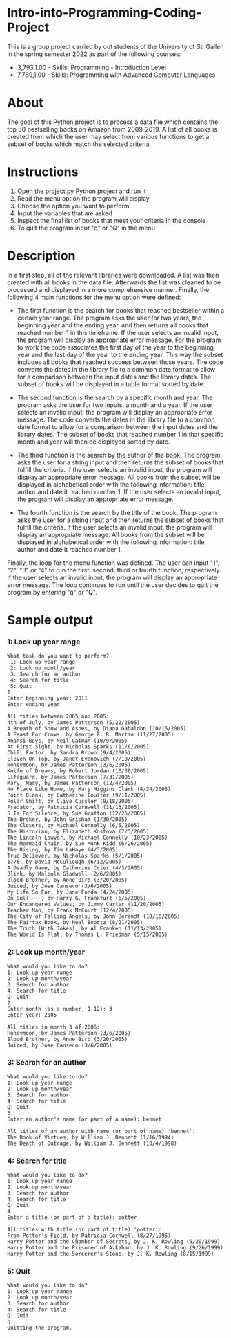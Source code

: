 # Intro-into-Programming-Coding-Project
This is a group project carried by out students of the University of St. Gallen in the spring semester 2022 as part of the following courses:
- 3,793,1.00 - Skills: Programming - Introduction Level
- 7,789,1.00 - Skills: Programming with Advanced Computer Languages
# About
The goal of this Python project is to process a data file which contains the top 50 bestselling books on Amazon from 2009-2019. A list of all books is created from which the user may select from various functions to get a subset of books which match the selected criteria.
# Instructions
1. Open the project.py Python project and run it
2. Read the menu option the program will display
3. Choose the option you want to perform
4. Input the variables that are asked
5. Inspect the final list of books that meet your criteria in the console
6. To quit the program input "q" or "Q" in the menu
# Description
In a first step, all of the relevant libraries were downloaded. A list was then created with all books in the data file. Afterwards the list was cleaned to be processed and displayed in a more comprehensive manner. Finally, the following 4 main functions for the menu option were defined:

- The first function is the search for books that reached bestseller within a certain year range. The program asks the user for two years, the beginning year and the ending year, and then returns all books that reached number 1 in this timeframe. If the user selects an invalid input, the program will display an appropriate error message. For the program to work the code associates the first day of the year to the beginning year and the last day of the year to the ending year. This way the subset includes all books that reached success between those years. The code converts the dates in the library file to a common date format to allow for a comparison between the input dates and the library dates. The subset of books will be displayed in a table format sorted by date.

- The second function is the search by a specific month and year. The program asks the user for two inputs, a month and a year. If the user selects an invalid input, the program will display an appropriate error message. The code converts the dates in the library file to a common date format to allow for a comparison between the input dates and the library dates. The subset of books that reached number 1 in that specific month and year will then be displayed sorted by date.

- The third function is the search by the author of the book. The program asks the user for a string input and then returns the subset of books that fulfill the criteria. If the user selects an invalid input, the program will display an appropriate error message. All books from the subset will be displayed in alphabetical order with the following information: title, author and date it reached number 1. If the user selects an invalid input, the program will display an appropriate error message.

- The fourth function is the search by the title of the book. The program asks the user for a string input and then returns the subset of books that fulfill the criteria. If the user selects an invalid input, the program will display an appropriate message. All books from the subset will be displayed in alphabetical order with the following information: title, author and date it reached number 1.

Finally, the loop for the menu function was defined. The user can input "1", "2", "3" or "4" to run the first, second, third or fourth function, respectively. If the user selects an invalid input, the program will display an appropriate error message. The loop continues to run until the user decides to quit the program by entering "q" or "Q".
# Sample output
### 1: Look up year range
```
What task do you want to perform?
 1: Look up year range
 2: Look up month/year
 3: Search for an author
 4: Search for title
 5: Quit
1
Enter beginning year: 2011
Enter ending year

All titles between 2005 and 2005:
4th of July, by James Patterson (5/22/2005)
A Breath of Snow and Ashes, by Diana Gabaldon (10/16/2005)
A Feast For Crows, by George R. R. Martin (11/27/2005)
Anansi Boys, by Neil Gaiman (10/9/2005)
At First Sight, by Nicholas Sparks (11/6/2005)
Chill Factor, by Sandra Brown (9/4/2005)
Eleven On Top, by Janet Evanovich (7/10/2005)
Honeymoon, by James Patterson (3/6/2005)
Knife of Dreams, by Robert Jordan (10/30/2005)
Lifeguard, by James Patterson (7/31/2005)
Mary, Mary, by James Patterson (12/4/2005)
No Place Like Home, by Mary Higgins Clark (4/24/2005)
Point Blank, by Catherine Coulter (9/11/2005)
Polar Shift, by Clive Cussler (9/18/2005)
Predator, by Patricia Cornwell (11/13/2005)
S Is For Silence, by Sue Grafton (12/25/2005)
The Broker, by John Grisham (1/30/2005)
The Closers, by Michael Connelly (6/5/2005)
The Historian, by Elizabeth Kostova (7/3/2005)
The Lincoln Lawyer, by Michael Connelly (10/23/2005)
The Mermaid Chair, by Sue Monk Kidd (6/26/2005)
The Rising, by Tim LaHaye (4/3/2005)
True Believer, by Nicholas Sparks (5/1/2005)
1776, by David McCullough (6/12/2005)
A Deadly Game, by Catherine Crier (4/3/2005)
Blink, by Malcolm Gladwell (2/6/2005)
Blood Brother, by Anne Bird (3/20/2005)
Juiced, by Jose Canseco (3/6/2005)
My Life So Far, by Jane Fonda (4/24/2005)
On Bull----, by Harry G. Frankfurt (6/5/2005)
Our Endangered Values, by Jimmy Carter (11/20/2005)
Teacher Man, by Frank McCourt (12/4/2005)
The City of Falling Angels, by John Berendt (10/16/2005)
The Fairtax Book, by Neal Boortz (8/21/2005)
The Truth (With Jokes), by Al Franken (11/13/2005)
The World Is Flat, by Thomas L. Friedman (5/15/2005)
```

### 2: Look up month/year
```
What would you like to do?
1: Look up year range
2: Look up month/year
3: Search for author
4: Search for title
Q: Quit
2
Enter month (as a number, 1-12): 3
Enter year: 2005

All titles in month 3 of 2005:
Honeymoon, by James Patterson (3/6/2005)
Blood Brother, by Anne Bird (3/20/2005)
Juiced, by Jose Canseco (3/6/2005)
```

### 3: Search for an author
```
What would you like to do?
1: Look up year range
2: Look up month/year
3: Search for author
4: Search for title
Q: Quit
3
Enter an author's name (or part of a name): bennet

All titles of an author with name (or part of name) 'bennet':
The Book of Virtues, by William J. Bennett (1/16/1994)
The Death of Outrage, by William J. Bennett (10/4/1998)
```

### 4: Search for title
```
What would you like to do?
1: Look up year range
2: Look up month/year
3: Search for author
4: Search for title
Q: Quit
4
Enter a title (or part of a title): potter

All titles with title (or part of title) 'potter':
From Potter's Field, by Patricia Cornwell (8/27/1995)
Harry Potter and the Chamber of Secrets, by J. K. Rowling (6/20/1999)
Harry Potter and the Prisoner of Azkaban, by J. K. Rowling (9/26/1999)
Harry Potter and the Sorcerer's Stone, by J. K. Rowling (8/15/1999)
```
### 5: Quit
```
What would you like to do?
1: Look up year range
2: Look up month/year
3: Search for author
4: Search for title
Q: Quit
q
Quitting the program.
```
